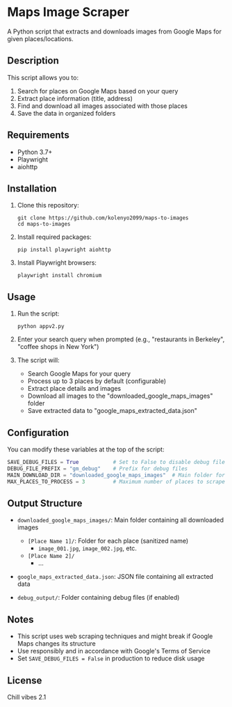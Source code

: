 # Maps Image Scraper

A Python script that extracts and downloads images from Google Maps for given places/locations.

## Description

This script allows you to:
1. Search for places on Google Maps based on your query
2. Extract place information (title, address)
3. Find and download all images associated with those places
4. Save the data in organized folders

## Requirements

- Python 3.7+
- Playwright
- aiohttp

## Installation

1. Clone this repository:
   ```
   git clone https://github.com/kolenyo2099/maps-to-images
   cd maps-to-images
   ```

2. Install required packages:
   ```
   pip install playwright aiohttp
   ```

3. Install Playwright browsers:
   ```
   playwright install chromium
   ```

## Usage

1. Run the script:
   ```
   python appv2.py
   ```

2. Enter your search query when prompted (e.g., "restaurants in Berkeley", "coffee shops in New York")

3. The script will:
   - Search Google Maps for your query
   - Process up to 3 places by default (configurable)
   - Extract place details and images
   - Download all images to the "downloaded_google_maps_images" folder
   - Save extracted data to "google_maps_extracted_data.json"

## Configuration

You can modify these variables at the top of the script:

```python
SAVE_DEBUG_FILES = True           # Set to False to disable debug file generation
DEBUG_FILE_PREFIX = "gm_debug"    # Prefix for debug files
MAIN_DOWNLOAD_DIR = "downloaded_google_maps_images"  # Main folder for downloads
MAX_PLACES_TO_PROCESS = 3         # Maximum number of places to scrape
```

## Output Structure

- `downloaded_google_maps_images/`: Main folder containing all downloaded images
  - `[Place Name 1]/`: Folder for each place (sanitized name)
    - `image_001.jpg`, `image_002.jpg`, etc.
  - `[Place Name 2]/`
    - ...

- `google_maps_extracted_data.json`: JSON file containing all extracted data
- `debug_output/`: Folder containing debug files (if enabled)

## Notes

- This script uses web scraping techniques and might break if Google Maps changes its structure
- Use responsibly and in accordance with Google's Terms of Service
- Set `SAVE_DEBUG_FILES = False` in production to reduce disk usage

## License

Chill vibes 2.1
